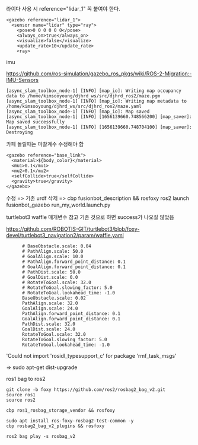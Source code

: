 

라이다 사용 시 reference="lidar_1" 꼭 붙여야 한다.

```
<gazebo reference="lidar_1">
  <sensor name="lidar" type="ray">
    <pose>0 0 0 0 0 0</pose>
    <always_on>true</always_on>
    <visualize>false</visualize>
    <update_rate>10</update_rate>
    <ray>
```

imu 

https://github.com/ros-simulation/gazebo_ros_pkgs/wiki/ROS-2-Migration:-IMU-Sensors

```
[async_slam_toolbox_node-1] [INFO] [map_io]: Writing map occupancy data to /home/kimsooyoung/djhrd_ws/src/djhrd_ros2/maze.pgm
[async_slam_toolbox_node-1] [INFO] [map_io]: Writing map metadata to /home/kimsooyoung/djhrd_ws/src/djhrd_ros2/maze.yaml
[async_slam_toolbox_node-1] [INFO] [map_io]: Map saved
[async_slam_toolbox_node-1] [INFO] [1656139660.748566200] [map_saver]: Map saved successfully
[async_slam_toolbox_node-1] [INFO] [1656139660.748704100] [map_saver]: Destroying
```

카페 돌릴때는 마찰계수 수정해야 함

```
<gazebo reference="base_link">
  <material>${body_color}</material>
  <mu1>0.1</mu1>
  <mu2>0.1</mu2>
  <selfCollide>true</selfCollide>
  <gravity>true</gravity>
</gazebo>
```

수정 => 기존 urdf 삭제 => 
cbp fusionbot_description && rosfoxy
ros2 launch fusionbot_gazebo run_my_world.launch.py

turtlebot3 waffle 매개변수 참고 기존 것으로 하면 success가 나오질 않았음

https://github.com/ROBOTIS-GIT/turtlebot3/blob/foxy-devel/turtlebot3_navigation2/param/waffle.yaml

```
      # BaseObstacle.scale: 0.04
      # PathAlign.scale: 50.0
      # GoalAlign.scale: 10.0
      # PathAlign.forward_point_distance: 0.1
      # GoalAlign.forward_point_distance: 0.1
      # PathDist.scale: 50.0
      # GoalDist.scale: 0.0
      # RotateToGoal.scale: 32.0
      # RotateToGoal.slowing_factor: 5.0
      # RotateToGoal.lookahead_time: -1.0
      BaseObstacle.scale: 0.02
      PathAlign.scale: 32.0
      GoalAlign.scale: 24.0
      PathAlign.forward_point_distance: 0.1
      GoalAlign.forward_point_distance: 0.1
      PathDist.scale: 32.0
      GoalDist.scale: 24.0
      RotateToGoal.scale: 32.0
      RotateToGoal.slowing_factor: 5.0
      RotateToGoal.lookahead_time: -1.0
```

 'Could not import 'rosidl_typesupport_c' for package 'rmf_task_msgs'

 => sudo apt-get dist-upgrade

 ros1 bag to ros2


```
git clone -b foxy https://github.com/ros2/rosbag2_bag_v2.git
source ros1
source ros2

cbp ros1_rosbag_storage_vendor && rosfoxy

sudo apt install ros-foxy-rosbag2-test-common -y
cbp rosbag2_bag_v2_plugins && rosfoxy

ros2 bag play -s rosbag_v2 
```
